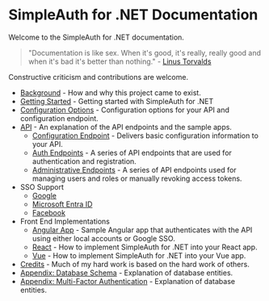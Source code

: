 # SimpleAuth for .NET Documentation

Welcome to the SimpleAuth for .NET documentation.

>"Documentation is like sex. When it's good, it's really, really good and when it's bad it's better than nothing." - [Linus Torvalds](https://news.ycombinator.com/item?id=529479)

Constructive criticism and contributions are welcome.

- [Background](background.md) - How and why this project came to exist.
- [Getting Started](getting-started.md) - Getting started with SimpleAuth for .NET
- [Configuration Options](app-settings.md) - Configuration options for your API and configuration endpoint.
- [API](api.md) - An explanation of the API endpoints and the sample apps.
  - [Configuration Endpoint](api.md#configuration-endpoint) - Delivers basic configuration information to your API.
  - [Auth Endpoints](api.md#auth-endpoints) - A series of API endpoints that are used for authentication and registration.
  - [Administrative Endpoints](api.md#administrative-endpoints) - A series of API endpoints used for managing users and roles or manually revoking access tokens.
- SSO Support
  - [Google](./google-sso.md)
  - [Microsoft Entra ID](./microsoft-sso.md)
  - [Facebook](./facebook-sso.md)
- Front End Implementations
  - [Angular App](angular-app.md) - Sample Angular app that authenticates with the API using either local accounts or Google SSO.
  - [React](react-app.md) - How to implement SimpleAuth for .NET into your React app.
  - [Vue](vue-app.md) - How to implement SimpleAuth for .NET into your Vue app.
- [Credits](credits.md) - Much of my hard work is based on the hard work of others.
- [Appendix: Database Schema](the-database.md) - Explanation of database entities.
- [Appendix: Multi-Factor Authentication](mfa-support.md) - Explanation of database entities.
